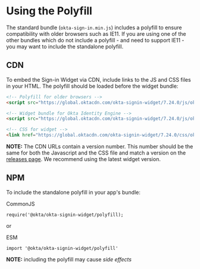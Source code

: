 # Using the Polyfill

The standard bundle (`okta-sign-in.min.js`) includes a polyfill to ensure compatibility with older browsers such as IE11. If you are using one of the other bundles which do not include a polyfill - and need to support IE11 - you may want to include the standalone polyfill.

## CDN

To embed the Sign-in Widget via CDN, include links to the JS and CSS files in your HTML. The polyfill should be loaded before the widget bundle:


```html
<!-- Polyfill for older browsers -->
<script src="https://global.oktacdn.com/okta-signin-widget/7.24.0/js/okta-sign-in.polyfill.min.js" type="text/javascript" integrity="sha384-QzQIGwIndxyBdHRQOwgjmQJLod6LRMchZyYg7RUq8FUECvPvreqauQhkU2FF9EGD" crossorigin="anonymous"></script>

<!-- Widget bundle for Okta Identity Engine -->
<script src="https://global.oktacdn.com/okta-signin-widget/7.24.0/js/okta-sign-in.oie.min.js" type="text/javascript" integrity="sha384-DB8VmcNriCdH/FpZelvc6CYyCWb3dwgHi6chRhjHxZ5EHcsY8ilDu3YEMl4oQ6m+" crossorigin="anonymous"></script>

<!-- CSS for widget -->
<link href="https://global.oktacdn.com/okta-signin-widget/7.24.0/css/okta-sign-in.min.css" type="text/css" rel="stylesheet" integrity="sha384-63aTBe2wMqzMRsDHNmlF/FreSWmf3p08BhUDoPlzVf3d+stbkfWtqmdyJ4He5m3m" crossorigin="anonymous" />
```

**NOTE:** The CDN URLs contain a version number. This number should be the same for both the Javascript and the CSS file and match a version on the [releases page](https://github.com/okta/okta-signin-widget/releases). We recommend using the latest widget version.

## NPM

To include the standalone polyfill in your app's bundle:

CommonJS
```
require('@okta/okta-signin-widget/polyfill);
```

or

ESM
```
import '@okta/okta-signin-widget/polyfill'
```

**NOTE:** including the polyfill may cause *side effects*
